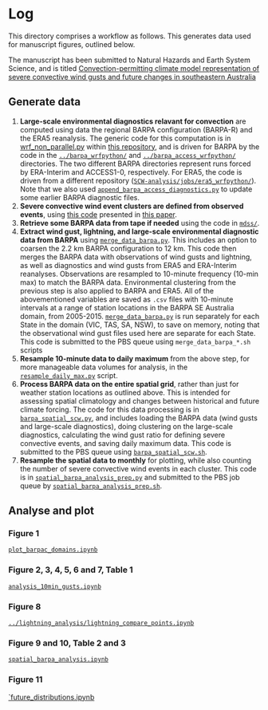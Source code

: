 # Log

This directory comprises a workflow as follows. This generates data used for manuscript figures, outlined below. 

The manuscript has been submitted to Natural Hazards and Earth System Science, and is titled [Convection-permitting climate model representation of severe convective wind gusts and future changes in southeastern Australia](https://doi.org/10.5194/egusphere-2024-322)

## Generate data
1) **Large-scale environmental diagnostics relavant for convection** are computed using data the regional BARPA configuration (BARPA-R) and the ERA5 reanalysis. The generic code for this computation is in [wrf_non_parallel.py](https://github.com/andrewbrown31/SCW-analysis/blob/master/wrf_non_parallel.py) within [this repository](https://github.com/andrewbrown31/SCW-analysis/tree/master), and is driven for BARPA by the code in the [`../barpa_wrfpython/`](https://github.com/andrewbrown31/BARPA/tree/main/barpa_wrfpython) and [`../barpa_access_wrfpython/`](https://github.com/andrewbrown31/BARPA/tree/main/barpa_access_wrfpython) directories. The two different BARPA directories represent runs forced by ERA-Interim and ACCESS1-0, respectively. For ERA5, the code is driven from a different repository ([`SCW-analysis/jobs/era5_wrfpython/`](https://github.com/andrewbrown31/SCW-analysis/tree/master/jobs/era5_wrfpython)). Note that we also used [`append_barpa_access_diagnostics.py`](append_barpa_access_diagnostics.py) to update some earlier BARPA diagnostic files.
2) **Severe convective wind event clusters are defined from observed events**, using [this code](https://github.com/andrewbrown31/tint_processing/blob/main/auto_case_driver/kmeans_and_cluster_eval.ipynb) presented in [this paper](https://doi.org/10.1175/MWR-D-22-0096.1).
3) **Retrieve some BARPA data from tape if needed** using the code in [`mdss/`](mdss).
4) **Extract wind gust, lightning, and large-scale environmental diagnostic data from BARPA** using [`merge_data_barpa.py`](merge_data_barpa.py). This includes an option to coarsen the 2.2 km BARPA configuration to 12 km. This code then merges the BARPA data with observations of wind gusts and lightning, as well as diagnostics and wind gusts from ERA5 and ERA-Interim reanalyses. Observations are resampled to 10-minute frequency (10-min max) to match the BARPA data. Environmental clustering from the previous step is also applied to BARPA and ERA5. All of the abovementioned variables are saved as `.csv` files with 10-minute intervals at a range of station locations in the BARPA SE Australia domain, from 2005-2015. [`merge_data_barpa.py`](merge_data_barpa.py) is run separately for each State in the domain (VIC, TAS, SA, NSW), to save on memory, noting that the observational wind gust files used here are separate for each State. This code is submitted to the PBS queue using `merge_data_barpa_*.sh` scripts
5) **Resample 10-minute data to daily maximum** from the above step, for more manageable data volumes for analysis, in the [`resample_daily_max.py`](resample_daily_max.py) script.
6) **Process BARPA data on the entire spatial grid**, rather than just for weather station locations as outlined above. This is intended for assessing spatial climatology and changes between historical and future climate forcing. The code for this data processing is in [`barpa_spatial_scw.py`](barpa_spatial_scw.py), and includes loading the BARPA data (wind gusts and large-scale diagnostics), doing clustering on the large-scale diagnostics, calculating the wind gust ratio for defining severe convective events, and saving daily maximum data. This code is submitted to the PBS queue using [`barpa_spatial_scw.sh`](barpa_spatial_scw.sh).
7) **Resample the spatial data to monthly** for plotting, while also counting the number of severe convective wind events in each cluster. This code is in [`spatial_barpa_analysis_prep.py`](spatial_barpa_analysis_prep.py) and submitted to the PBS job queue by [`spatial_barpa_analysis_prep.sh`](spatial_barpa_analysis_prep.sh).

## Analyse and plot

### Figure 1
[`plot_barpac_domains.ipynb`](plot_barpac_domains.ipynb)

### Figure 2, 3, 4, 5, 6 and 7, Table 1
[`analysis_10min_gusts.ipynb`](analysis_10min_gusts.ipynb)

### Figure 8
[`../lightning_analysis/lightning_compare_points.ipynb`](../lightning_analysis/lightning_compare_points.ipynb)

### Figure 9 and 10, Table 2 and 3
[`spatial_barpa_analysis.ipynb`](spatial_barpa_analysis.ipynb)

### Figure 11
[`future_distributions.ipynb](future_distributions.ipynb)
